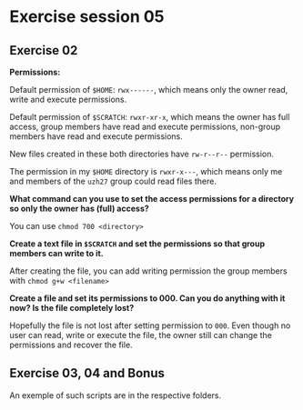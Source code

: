 # Exercise session 05

## Exercise 02

**Permissions:**

Default permission of `$HOME`: `rwx------`, which means only the owner read, write and execute permissions.

Default permission of `$SCRATCH`: `rwxr-xr-x`, which means the owner has full access, 
group members have read and execute permissions, non-group members have read and execute permissions.

New files created in these both directories have `rw-r--r--` permission.

The permission in my `$HOME` directory is `rwxr-x---`, which means only me and members of the `uzh27` group could read files there.

**What command can you use to set the access permissions for a directory so only the owner has (full) access?**

You can use `chmod 700 <directory>`

**Create a text file in `$SCRATCH` and set the permissions so that group members can write to it.**

After creating the file, you can add writing permission the group members with `chmod g+w <filename>`

**Create a file and set its permissions to 000. Can you do anything with it now? Is the file completely lost?**

Hopefully the file is not lost after setting permission to `000`. Even though no user can read, write or execute the file, 
the owner still can change the permissions and recover the file.

## Exercise 03,  04 and Bonus

An exemple of such scripts are in the respective folders.
